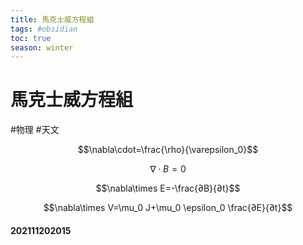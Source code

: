 ```yaml
---
title: 馬克士威方程組
tags: #obsidian 
toc: true
season: winter
---
```

# 馬克士威方程組
#物理 #天文

$$\nabla\cdot=\frac{\rho}{\varepsilon_0}$$

$$\nabla\cdot B=0$$

$$\nabla\times E=-\frac{∂B}{∂t}$$

$$\nabla\times V=\mu_0 J+\mu_0 \epsilon_0 \frac{∂E}{∂t}$$


#### 202111202015